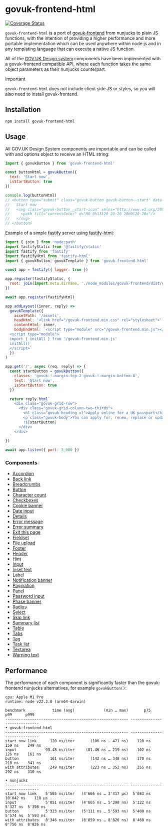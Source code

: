 # govuk-frontend-html

[![Coverage Status](https://coveralls.io/repos/github/gunjam/govuk-frontend-html/badge.svg?branch=main)](https://coveralls.io/github/gunjam/govuk-frontend-html?branch=main)

`govuk-frontend-html` is a port of [govuk-frontend](https://github.com/alphagov/govuk-frontend) from nunjucks to plain JS functions, with the intention of providing a higher performance and more portable implementation which can be used anywhere within node.js and in any templating language that can execute a native JS function.

All of the [GOV.UK Design system](https://design-system.service.gov.uk/) components have been implemented with a govuk-frontend compatible API, where each function takes the same object parameters as their nunjucks counterpart.

> [!IMPORTANT]
> `govuk-frontend-html` does not include client side JS or styles, so you will also need to install govuk-frontend.

## Installation

```
npm install govuk-frontend-html
```

## Usage

All GOV.UK Design System components are importable and can be called with and options object to receive an HTML string:

```javascript
import { govukButton } from 'govuk-frontend-html'

const buttonHtml = govukButton({
  text: 'Start now',
  isStartButton: true
})

console.log(buttonHtml)
// <button type="submit" class="govuk-button govuk-button--start" data-module="govuk-button">
//   Start now
//   <svg class="govuk-button__start-icon" xmlns="http://www.w3.org/2000/svg" width="17.5" height="19" viewBox="0 0 33 40" aria-hidden="true" focusable="false">
//     <path fill="currentColor" d="M0 0h13l20 20-20 20H0l20-20z"/>
//   </svg>
// </button>
```

Example of a simple [fastify](https://fastify.dev/) server using [fastify-html](https://github.com/mcollina/fastify-html):

```javascript
import { join } from 'node:path'
import fastifyStatic from '@fastify/static'
import fastify from 'fastify'
import fastifyHtml from 'fastify-html'
import { govukButton, govukTemplate } from 'govuk-frontend-html'

const app = fastify({ logger: true })

app.register(fastifyStatic, {
  root: join(import.meta.dirname, './node_modules/govuk-frontend/dist/govuk/')
})

await app.register(fastifyHtml)

app.addLayout((inner, reply) =>
  govukTemplate({
    assetPath: '/assets',
    headHtml: '<link href="/govuk-frontend.min.css" rel="stylesheet">',
    contentHtml: inner,
    bodyEndHtml: `<script type="module" src="/govuk-frontend.min.js"></script>
  <script type="module">
  import { initAll } from '/govuk-frontend.min.js'
  initAll()
  </script>`
  })
)

app.get('/', async (req, reply) => {
  const startButton = govukButton({
    classes: 'govuk-!-margin-top-2 govuk-!-margin-bottom-8',
    text: 'Start now',
    isStartButton: true
  })

  return reply.html`
    <div class="govuk-grid-row">
      <div class="govuk-grid-column-two-thirds">
        <h1 class="govuk-heading-xl">Apply online for a UK passport</h1>
        <p class="govuk-body">You can apply for, renew, replace or update your passport and pay for it online.</p>
        !${startButton}
      </div>
    </div>
  `
})

await app.listen({ port: 3_000 })
```

### Components

* [Accordion](./components/accordion/README.md)
* [Back link](./components/back-link/README.md)
* [Breadcrumbs](./components/breadcrumbs/README.md)
* [Button](./components/button/README.md)
* [Character count](./components/character-count/README.md)
* [Checkboxes](./components/checkboxes/README.md)
* [Cookie banner](./components/cookie-banner/README.md)
* [Date input](./components/date-input/README.md)
* [Details](./components/details/README.md)
* [Error message](./components/error-message/README.md)
* [Error summary](./components/error-summary/README.md)
* [Exit this page](./components/exit-this-page/README.md)
* [Fieldset](./components/fieldset/README.md)
* [File upload](./components/file-upload/README.md)
* [Footer](./components/footer/README.md)
* [Header](./components/header/README.md)
* [Hint](./components/hint/README.md)
* [Input](./components/input/README.md)
* [Inset text](./components/inset-text/README.md)
* [Label](./components/label/README.md)
* [Notification banner](./components/notification-banner/README.md)
* [Pagination](./components/pagination/README.md)
* [Panel](./components/panel/README.md)
* [Password input](./components/password-input/README.md)
* [Phase banner](./components/phase-banner/README.md)
* [Radios](./components/radios/README.md)
* [Select](./components/select/README.md)
* [Skip link](./components/skip-link/README.md)
* [Summary list](./components/summary-list/README.md)
* [Table](./components/table/README.md)
* [Tabs](./components/tabs/README.md)
* [Tag](./components/tag/README.md)
* [Task list](./components/task-list/README.md)
* [Textarea](./components/textarea/README.md)
* [Warning text](./components/warning-text/README.md)

## Performance

The performance of each component is significantly faster than the govuk-frontend nunjucks alternatives, for example `govukButton()`:

```
cpu: Apple M1 Pro
runtime: node v22.3.0 (arm64-darwin)

benchmark            time (avg)             (min … max)       p75       p99      p999
------------------------------------------------------- -----------------------------
• govuk-frontend-html
------------------------------------------------------- -----------------------------
start now link      120 ns/iter       (106 ns … 471 ns)    128 ns    159 ns    249 ns
input             93.48 ns/iter     (81.46 ns … 219 ns)    102 ns    126 ns    161 ns
button              161 ns/iter       (142 ns … 348 ns)    170 ns    210 ns    341 ns
with attributes     249 ns/iter       (223 ns … 352 ns)    255 ns    292 ns    310 ns

• nunjucks
------------------------------------------------------- -----------------------------
start now link    5'505 ns/iter   (4'666 ns … 3'417 µs)  5'083 ns 10'042 ns    118 µs
input             5'051 ns/iter   (4'865 ns … 5'398 ns)  5'122 ns  5'327 ns  5'398 ns
button            5'323 ns/iter   (5'111 ns … 5'593 ns)  5'400 ns  5'574 ns  5'593 ns
with attributes   8'346 ns/iter   (8'059 ns … 8'826 ns)  8'460 ns  8'756 ns  8'826 ns
```
